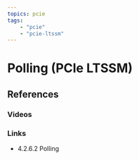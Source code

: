 ```yaml
---
topics: pcie
tags:
    - "pcie"
    - "pcie-ltssm"
---
```


# Polling (PCIe LTSSM)

## References

### Videos

### Links

- 4.2.6.2 Polling
